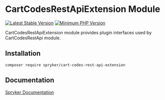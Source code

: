 # CartCodesRestApiExtension Module
[![Latest Stable Version](https://poser.pugx.org/spryker/cart-codes-rest-api-extension/v/stable.svg)](https://packagist.org/packages/spryker/cart-codes-rest-api-extension)
[![Minimum PHP Version](https://img.shields.io/badge/php-%3E%3D%208.2-8892BF.svg)](https://php.net/)

CartCodesRestApiExtension module provides plugin interfaces used by CartCodesRestApi module.

## Installation

```
composer require spryker/cart-codes-rest-api-extension
```

## Documentation

[Spryker Documentation](https://docs.spryker.com)
